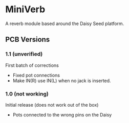 # MiniVerb
A reverb module based around the Daisy Seed platform.

## PCB Versions

### 1.1 (unverified)
First batch of corrections
- Fixed pot connections
- Make IN(R) use IN(L) when no jack is inserted.

### 1.0 (not working)
Initial release (does not work out of the box)
- Pots connected to the wrong pins on the Daisy

